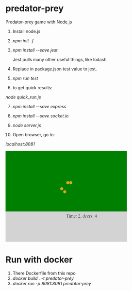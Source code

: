 # predator-prey
Predator-prey game with Node.js

1. Install node.js
2. *npm init -f*
3. *npm install --save jest*

    Jest pulls many other useful things, like lodash

4. Replace in package.json test value to jest.

5. *npm run test*

6. to get quick results:

*node quick_run.js*

7. *npm install --save express*

8. *npm install --save socket.io*

9. *node server.js*

10. Open browser, go to:

  *localhost:8081*

![Preys](media/deers.gif)

# Run with docker

1. There Dockerfile from this repo
2. *docker build . -t predator-prey*
3. *docker run -p 8081:8081 predator-prey*
